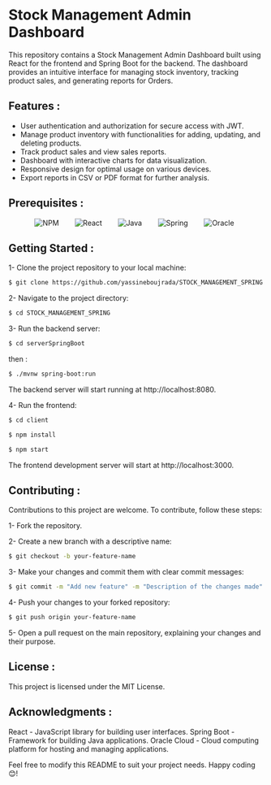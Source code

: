 # Stock Management Admin Dashboard

This repository contains a Stock Management Admin Dashboard built using React for the frontend and Spring Boot for the backend. The dashboard provides an intuitive interface for managing stock inventory, tracking product sales, and generating reports for Orders.

## Features :

- User authentication and authorization for secure access with JWT.
- Manage product inventory with functionalities for adding, updating, and deleting products.
- Track product sales and view sales reports.
- Dashboard with interactive charts for data visualization.
- Responsive design for optimal usage on various devices.
- Export reports in CSV or PDF format for further analysis.

## Prerequisites :
&nbsp;&nbsp;&nbsp;&nbsp;&nbsp;&nbsp;&nbsp;&nbsp;&nbsp;&nbsp;&nbsp;&nbsp;
![NPM](https://img.shields.io/badge/NPM-%23CB3837.svg?style=for-the-badge&logo=npm&logoColor=white)
&nbsp;&nbsp;&nbsp;&nbsp;&nbsp;&nbsp;
![React](https://img.shields.io/badge/react-%2320232a.svg?style=for-the-badge&logo=react&logoColor=%2361DAFB)
&nbsp;&nbsp;&nbsp;&nbsp;&nbsp;&nbsp;
![Java](https://img.shields.io/badge/java-%23ED8B00.svg?style=for-the-badge&logo=openjdk&logoColor=white)
&nbsp;&nbsp;&nbsp;&nbsp;&nbsp;&nbsp;
![Spring](https://img.shields.io/badge/spring-%236DB33F.svg?style=for-the-badge&logo=spring&logoColor=white)
&nbsp;&nbsp;&nbsp;&nbsp;&nbsp;&nbsp;
![Oracle](https://img.shields.io/badge/Oracle-F80000?style=for-the-badge&logo=oracle&logoColor=white)


## Getting Started :

1- Clone the project repository to your local machine:

```sh
$ git clone https://github.com/yassineboujrada/STOCK_MANAGEMENT_SPRING.git
```

2- Navigate to the project directory:

```sh
$ cd STOCK_MANAGEMENT_SPRING
```

3- Run the backend server:

```sh
$ cd serverSpringBoot
```
then :

```sh
$ ./mvnw spring-boot:run
```
The backend server will start running at http://localhost:8080.

4- Run the frontend:

```sh
$ cd client
```

```sh
$ npm install
```

```sh
$ npm start
```
The frontend development server will start at http://localhost:3000.

## Contributing :

Contributions to this project are welcome. To contribute, follow these steps:

1- Fork the repository.

2- Create a new branch with a descriptive name:
```sh
$ git checkout -b your-feature-name
```

3- Make your changes and commit them with clear commit messages:
```sh
$ git commit -m "Add new feature" -m "Description of the changes made"
```

4- Push your changes to your forked repository:
```sh
$ git push origin your-feature-name
```

5- Open a pull request on the main repository, explaining your changes and their purpose.

## License :

This project is licensed under the MIT License.

## Acknowledgments :

React - JavaScript library for building user interfaces.
Spring Boot - Framework for building Java applications.
Oracle Cloud - Cloud computing platform for hosting and managing applications.

Feel free to modify this README to suit your project needs. Happy coding 😊!
